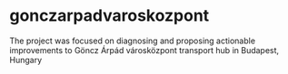 # gonczarpadvaroskozpont
The project was focused on diagnosing and proposing actionable improvements to Göncz Árpád városközpont transport hub in Budapest, Hungary
